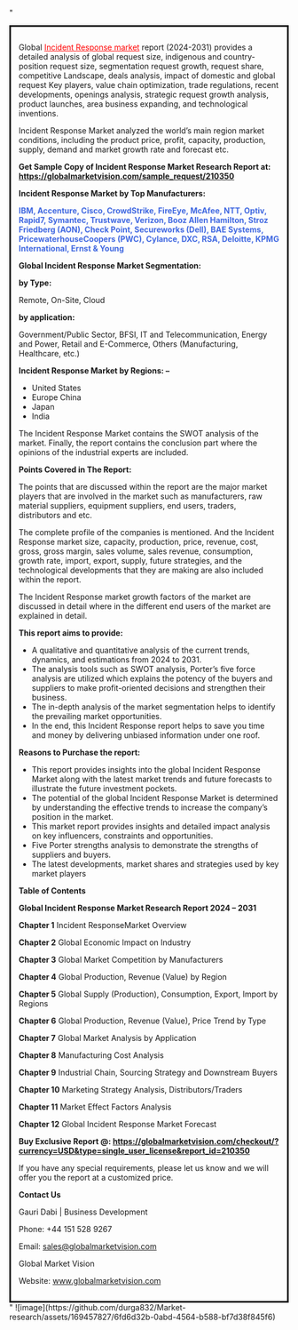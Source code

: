 "<div style='border: 3px solid black; padding: 1em;'>

Global <a style='color: #ff0000;' href='https://globalmarketvision.com/reports/global-incident-response-market/210350'>Incident Response market</a> report (2024-2031) provides a detailed analysis of global request size, indigenous and country- position request size, segmentation request growth, request share, competitive Landscape, deals analysis, impact of domestic and global request Key players, value chain optimization, trade regulations, recent developments, openings analysis, strategic request growth analysis, product launches, area business expanding, and technological inventions.

Incident Response Market analyzed the world’s main region market conditions, including the product price, profit, capacity, production, supply, demand and market growth rate and forecast etc.

<strong>Get Sample Copy of Incident Response Market Research Report at: <a style='color: #ff0000;' href='https://globalmarketvision.com/sample_request/210350?utm_source=linkedinPulse&utm_medium=Durga&utm_campaign=Durga'><strong>https://globalmarketvision.com/sample_request/210350</strong></a></strong>

<strong>Incident Response Market by Top Manufacturers:</strong>

<strong style='color: #4169e1;'>IBM, Accenture, Cisco, CrowdStrike, FireEye, McAfee, NTT, Optiv, Rapid7, Symantec, Trustwave, Verizon, Booz Allen Hamilton, Stroz Friedberg (AON), Check Point, Secureworks (Dell), BAE Systems, PricewaterhouseCoopers (PWC), Cylance, DXC, RSA, Deloitte, KPMG International, Ernst & Young</strong>

<strong>Global Incident Response Market Segmentation:</strong>

<strong>by Type:</strong>

Remote, On-Site, Cloud

<strong>by application:</strong>

Government/Public Sector, BFSI, IT and Telecommunication, Energy and Power, Retail and E-Commerce, Others (Manufacturing, Healthcare, etc.)

<strong>Incident Response Market by Regions: –</strong>
<ul>
  <li>United States</li>
  <li>Europe China</li>
  <li>Japan</li>
  <li>India</li>
</ul>
The Incident Response Market contains the SWOT analysis of the market. Finally, the report contains the conclusion part where the opinions of the industrial experts are included.

<strong>Points Covered in The Report:</strong>

The points that are discussed within the report are the major market players that are involved in the market such as manufacturers, raw material suppliers, equipment suppliers, end users, traders, distributors and etc.

The complete profile of the companies is mentioned. And the Incident Response market size, capacity, production, price, revenue, cost, gross, gross margin, sales volume, sales revenue, consumption, growth rate, import, export, supply, future strategies, and the technological developments that they are making are also included within the report.

The Incident Response market growth factors of the market are discussed in detail where in the different end users of the market are explained in detail.

<strong>This report aims to provide:</strong>
<ul>
  <li>A qualitative and quantitative analysis of the current trends, dynamics, and estimations from 2024 to 2031.</li>
  <li>The analysis tools such as SWOT analysis, Porter’s five force analysis are utilized which explains the potency of the buyers and suppliers to make profit-oriented decisions and strengthen their business.</li>
  <li>The in-depth analysis of the market segmentation helps to identify the prevailing market opportunities.</li>
  <li>In the end, this Incident Response report helps to save you time and money by delivering unbiased information under one roof.</li>
</ul>
<strong>Reasons to Purchase the report:</strong>
<ul>
  <li>This report provides insights into the global Incident Response Market along with the latest market trends and future forecasts to illustrate the future investment pockets.</li>
  <li>The potential of the global Incident Response Market is determined by understanding the effective trends to increase the company’s position in the market.</li>
  <li>This market report provides insights and detailed impact analysis on key influencers, constraints and opportunities.</li>
  <li>Five Porter strengths analysis to demonstrate the strengths of suppliers and buyers.</li>
  <li>The latest developments, market shares and strategies used by key market players</li>
</ul>
<strong>Table of Contents</strong>

<strong>Global Incident Response Market Research Report 2024 – 2031</strong>

<strong>Chapter 1</strong> Incident ResponseMarket Overview

<strong>Chapter 2</strong> Global Economic Impact on Industry

<strong>Chapter 3</strong> Global Market Competition by Manufacturers

<strong>Chapter 4</strong> Global Production, Revenue (Value) by Region

<strong>Chapter 5</strong> Global Supply (Production), Consumption, Export, Import by Regions

<strong>Chapter 6</strong> Global Production, Revenue (Value), Price Trend by Type

<strong>Chapter 7</strong> Global Market Analysis by Application

<strong>Chapter 8</strong> Manufacturing Cost Analysis

<strong>Chapter 9</strong> Industrial Chain, Sourcing Strategy and Downstream Buyers

<strong>Chapter 10</strong> Marketing Strategy Analysis, Distributors/Traders

<strong>Chapter 11</strong> Market Effect Factors Analysis

<strong>Chapter 12</strong> Global Incident Response Market Forecast

<strong>Buy Exclusive Report @: <strong><a style='color: #ff0000;' href='https://globalmarketvision.com/checkout/?currency=USD&type=single_user_license&report_id=210350?utm_source=linkedinPulse&utm_medium=Durga&utm_campaign=Durga'>https://globalmarketvision.com/checkout/?currency=USD&type=single_user_license&report_id=210350</a></strong>
</strong>

If you have any special requirements, please let us know and we will offer you the report at a customized price.

<strong>Contact Us</strong>

Gauri Dabi | Business Development

Phone: +44 151 528 9267

Email: <a href='mailto:sales@globalmarketvision.com'>sales@globalmarketvision.com</a>

Global Market Vision

Website: <a href='http://www.globalmarketvision.com/'>www.globalmarketvision.com</a>

</div>"
![image](https://github.com/durga832/Market-research/assets/169457827/6fd6d32b-0abd-4564-b588-bf7d38f845f6)
